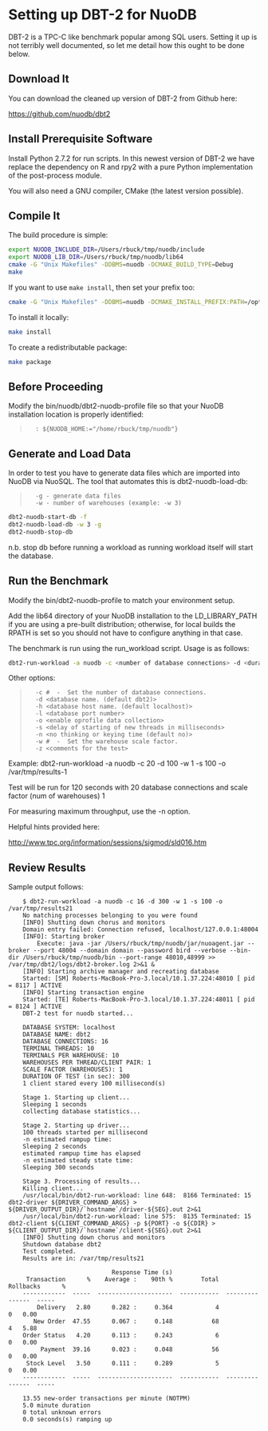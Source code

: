 # Setting up DBT-2  for NuoDB
DBT-2 is a TPC-C like benchmark popular among SQL users. Setting it up is not
terribly well documented, so let me detail how this ought to be done below.
## Download It
You can download the cleaned up version of DBT-2 from Github here:

  https://github.com/nuodb/dbt2

## Install Prerequisite Software

Install Python 2.7.2 for run scripts. 
In this newest version of DBT-2 we have replace the dependency on R and rpy2 with a
pure Python implementation of the post-process module.

You will also need a GNU compiler, CMake (the latest version possible).

## Compile It
The build procedure is simple:

```bash
export NUODB_INCLUDE_DIR=/Users/rbuck/tmp/nuodb/include
export NUODB_LIB_DIR=/Users/rbuck/tmp/nuodb/lib64
cmake -G "Unix Makefiles" -DDBMS=nuodb -DCMAKE_BUILD_TYPE=Debug
make
```

If you want to use `make install`, then set your prefix too:

```bash
cmake -G "Unix Makefiles" -DDBMS=nuodb -DCMAKE_INSTALL_PREFIX:PATH=/opt/local/dbt -DCMAKE_BUILD_TYPE=Debug
```

To install it locally:

```bash
make install
```

To create a redistributable package:

```bash
make package
```
## Before Proceeding

Modify the bin/nuodb/dbt2-nuodb-profile file so that your NuoDB installation
location is properly identified:

>       : ${NUODB_HOME:="/home/rbuck/tmp/nuodb"}

## Generate and Load Data
In order to test you have to generate data files which are imported into NuoDB
via NuoSQL. The tool that automates this is dbt2-nuodb-load-db:

>       -g - generate data files
>       -w - number of warehouses (example: -w 3)

```bash
dbt2-nuodb-start-db -f
dbt2-nuodb-load-db -w 3 -g
dbt2-nuodb-stop-db
```

n.b. stop db before running a workload as running workload itself will start the database.
## Run the Benchmark
Modify the bin/dbt2-nuodb-profile to match your environment setup.

Add the lib64 directory of your NuoDB installation to the LD_LIBRARY_PATH if you
are using a pre-built distribution; otherwise, for local builds the RPATH is set
so you should not have to configure anything in that case.

The benchmark is run using the run_workload script. Usage is as follows:

```bash
dbt2-run-workload -a nuodb -c <number of database connections> -d <duration of test> -w <number of warehouses>
```

Other options:

>       -c #  -  Set the number of database connections.
>       -d <database name. (default dbt2)>
>       -h <database host name. (default localhost)>
>       -l <database port number>
>       -o <enable oprofile data collection>
>       -s <delay of starting of new threads in milliseconds>
>       -n <no thinking or keying time (default no)>
>       -w #  -  Set the warehouse scale factor.
>       -z <comments for the test>

Example: dbt2-run-workload -a nuodb -c 20 -d 100 -w 1 -s 100 -o /var/tmp/results-1

Test will be run for 120 seconds with 20 database connections and scale factor (num of warehouses) 1

For measuring maximum throughput, use the -n option.

Helpful hints provided here:

http://www.tpc.org/information/sessions/sigmod/sld016.htm

## Review Results

Sample output follows:

        $ dbt2-run-workload -a nuodb -c 16 -d 300 -w 1 -s 100 -o /var/tmp/results21 
        No matching processes belonging to you were found
        [INFO] Shutting down chorus and monitors
        Domain entry failed: Connection refused, localhost/127.0.0.1:48004
        [INFO]: Starting broker
        	Execute: java -jar /Users/rbuck/tmp/nuodb/jar/nuoagent.jar --broker --port 48004 --domain domain --password bird --verbose --bin-dir /Users/rbuck/tmp/nuodb/bin --port-range 48010,48999 >> /var/tmp/dbt2/logs/dbt2-broker.log 2>&1 &
        [INFO] Starting archive manager and recreating database
        Started: [SM] Roberts-MacBook-Pro-3.local/10.1.37.224:48010 [ pid = 8117 ] ACTIVE
        [INFO] Starting transaction engine
        Started: [TE] Roberts-MacBook-Pro-3.local/10.1.37.224:48011 [ pid = 8124 ] ACTIVE
        DBT-2 test for nuodb started...

        DATABASE SYSTEM: localhost
        DATABASE NAME: dbt2
        DATABASE CONNECTIONS: 16
        TERMINAL THREADS: 10
        TERMINALS PER WAREHOUSE: 10
        WAREHOUSES PER THREAD/CLIENT PAIR: 1
        SCALE FACTOR (WAREHOUSES): 1
        DURATION OF TEST (in sec): 300
        1 client stared every 100 millisecond(s)

        Stage 1. Starting up client...
        Sleeping 1 seconds
        collecting database statistics...

        Stage 2. Starting up driver...
        100 threads started per millisecond
        -n estimated rampup time: 
        Sleeping 2 seconds
        estimated rampup time has elapsed
        -n estimated steady state time: 
        Sleeping 300 seconds

        Stage 3. Processing of results...
        Killing client...
        /usr/local/bin/dbt2-run-workload: line 648:  8166 Terminated: 15          dbt2-driver ${DRIVER_COMMAND_ARGS} > ${DRIVER_OUTPUT_DIR}/`hostname`/driver-${SEG}.out 2>&1
        /usr/local/bin/dbt2-run-workload: line 575:  8135 Terminated: 15          dbt2-client ${CLIENT_COMMAND_ARGS} -p ${PORT} -o ${CDIR} > ${CLIENT_OUTPUT_DIR}/`hostname`/client-${SEG}.out 2>&1
        [INFO] Shutting down chorus and monitors
        Shutdown database dbt2
        Test completed.
        Results are in: /var/tmp/results21

                                 Response Time (s)
         Transaction      %    Average :    90th %        Total        Rollbacks      %
        ------------  -----  ---------------------  -----------  ---------------  -----
            Delivery   2.80      0.282 :     0.364            4                0   0.00
           New Order  47.55      0.067 :     0.148           68                4   5.88
        Order Status   4.20      0.113 :     0.243            6                0   0.00
             Payment  39.16      0.023 :     0.048           56                0   0.00
         Stock Level   3.50      0.111 :     0.289            5                0   0.00
        ------------  -----  ---------------------  -----------  ---------------  -----

        13.55 new-order transactions per minute (NOTPM)
        5.0 minute duration
        0 total unknown errors
        0.0 seconds(s) ramping up

